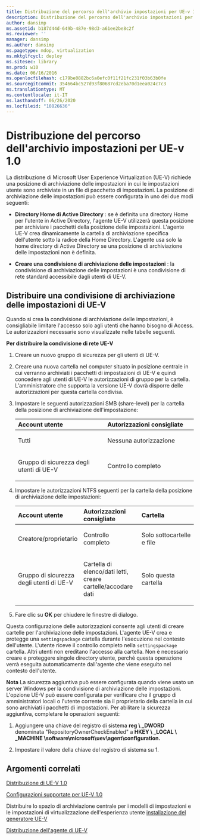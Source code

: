 ```yaml
---
title: Distribuzione del percorso dell'archivio impostazioni per UE-v 1.0
description: Distribuzione del percorso dell'archivio impostazioni per UE-v 1.0
author: dansimp
ms.assetid: b187d44d-649b-487e-98d3-a61ee2be8c2f
ms.reviewer: ''
manager: dansimp
ms.author: dansimp
ms.pagetype: mdop, virtualization
ms.mktglfcycl: deploy
ms.sitesec: library
ms.prod: w10
ms.date: 06/16/2016
ms.openlocfilehash: c179be0882bc6a0efc0f11f21fc231f03b63b0fe
ms.sourcegitcommit: 354664bc527d93f80687cd2eba70d1eea024c7c3
ms.translationtype: MT
ms.contentlocale: it-IT
ms.lasthandoff: 06/26/2020
ms.locfileid: "10826636"
---
```

# Distribuzione del percorso dell'archivio impostazioni per UE-v 1.0


La distribuzione di Microsoft User Experience Virtualization (UE-V) richiede una posizione di archiviazione delle impostazioni in cui le impostazioni utente sono archiviate in un file di pacchetto di impostazioni. La posizione di archiviazione delle impostazioni può essere configurata in uno dei due modi seguenti:

-   **Directory Home di Active Directory** : se è definita una directory Home per l'utente in Active Directory, l'agente UE-V utilizzerà questa posizione per archiviare i pacchetti della posizione delle impostazioni. L'agente UE-V crea dinamicamente la cartella di archiviazione specifica dell'utente sotto la radice della Home Directory. L'agente usa solo la home directory di Active Directory se una posizione di archiviazione delle impostazioni non è definita.

-   **Creare una condivisione di archiviazione delle impostazioni** : la condivisione di archiviazione delle impostazioni è una condivisione di rete standard accessibile dagli utenti di UE-V.

## Distribuire una condivisione di archiviazione delle impostazioni di UE-V


Quando si crea la condivisione di archiviazione delle impostazioni, è consigliabile limitare l'accesso solo agli utenti che hanno bisogno di Access. Le autorizzazioni necessarie sono visualizzate nelle tabelle seguenti.

**Per distribuire la condivisione di rete UE-V**

1.  Creare un nuovo gruppo di sicurezza per gli utenti di UE-V.

2.  Creare una nuova cartella nel computer situato in posizione centrale in cui verranno archiviati i pacchetti di impostazioni di UE-V e quindi concedere agli utenti di UE-V le autorizzazioni di gruppo per la cartella. L'amministratore che supporta la versione UE-V dovrà disporre delle autorizzazioni per questa cartella condivisa.

3.  Impostare le seguenti autorizzazioni SMB (share-level) per la cartella della posizione di archiviazione dell'impostazione:

    <table>
    <colgroup>
    <col width="50%" />
    <col width="50%" />
    </colgroup>
    <thead>
    <tr class="header">
    <th align="left"><strong>Account utente</strong></th>
    <th align="left"><strong>Autorizzazioni consigliate</strong></th>
    </tr>
    </thead>
    <tbody>
    <tr class="odd">
    <td align="left"><p>Tutti</p></td>
    <td align="left"><p>Nessuna autorizzazione</p></td>
    </tr>
    <tr class="even">
    <td align="left"><p>Gruppo di sicurezza degli utenti di UE-V</p></td>
    <td align="left"><p>Controllo completo</p></td>
    </tr>
    </tbody>
    </table>

     

4.  Impostare le autorizzazioni NTFS seguenti per la cartella della posizione di archiviazione delle impostazioni:

    <table>
    <colgroup>
    <col width="33%" />
    <col width="33%" />
    <col width="33%" />
    </colgroup>
    <thead>
    <tr class="header">
    <th align="left"><strong>Account utente</strong></th>
    <th align="left"><strong>Autorizzazioni consigliate</strong></th>
    <th align="left"><strong>Cartella</strong></th>
    </tr>
    </thead>
    <tbody>
    <tr class="odd">
    <td align="left"><p>Creatore/proprietario</p></td>
    <td align="left"><p>Controllo completo</p></td>
    <td align="left"><p>Solo sottocartelle e file</p></td>
    </tr>
    <tr class="even">
    <td align="left"><p>Gruppo di sicurezza degli utenti di UE-V</p></td>
    <td align="left"><p>Cartella di elenco/dati letti, creare cartelle/accodare dati</p></td>
    <td align="left"><p>Solo questa cartella</p></td>
    </tr>
    </tbody>
    </table>

     

5.  Fare clic su **OK** per chiudere le finestre di dialogo.

Questa configurazione delle autorizzazioni consente agli utenti di creare cartelle per l'archiviazione delle impostazioni. L'agente UE-V crea e protegge una `settingspackage` cartella durante l'esecuzione nel contesto dell'utente. L'utente riceve il controllo completo nella `settingspackage` cartella. Altri utenti non ereditano l'accesso alla cartella. Non è necessario creare e proteggere singole directory utente, perché questa operazione verrà eseguita automaticamente dall'agente che viene eseguito nel contesto dell'utente.

**Nota**  La sicurezza aggiuntiva può essere configurata quando viene usato un server Windows per la condivisione di archiviazione delle impostazioni. L'opzione UE-V può essere configurata per verificare che il gruppo di amministratori locali o l'utente corrente sia il proprietario della cartella in cui sono archiviati i pacchetti di impostazioni. Per abilitare la sicurezza aggiuntiva, completare le operazioni seguenti:

1.  Aggiungere una chiave del registro di sistema **reg \ _DWORD** denominata "RepositoryOwnerCheckEnabled" a **HKEY \ _LOCAL \ _MACHINE \\software\\microsoft\\uev\\agent\\configuration.**

2.  Impostare il valore della chiave del registro di sistema su 1.

 

## Argomenti correlati


[Distribuzione di UE-V 1.0](deploying-ue-v-10.md)

[Configurazioni supportate per UE-V 1.0](supported-configurations-for-ue-v-10.md)

Distribuire lo spazio di archiviazione centrale per i modelli di impostazioni e le impostazioni di virtualizzazione dell'esperienza utente [installazione del generatore UE-V](installing-the-ue-v-generator.md)

[Distribuzione dell'agente di UE-V](deploying-the-ue-v-agent.md)

 

 






